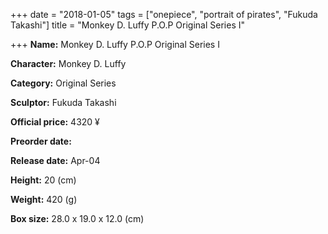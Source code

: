 +++
date = "2018-01-05"
tags = ["onepiece", "portrait of pirates", "Fukuda Takashi"]
title = "Monkey D. Luffy P.O.P Original Series I"

+++
**Name:** Monkey D. Luffy P.O.P Original Series I

**Character:** Monkey D. Luffy

**Category:** Original Series

**Sculptor:** Fukuda Takashi

**Official price:** 4320 ¥

**Preorder date:**

**Release date:** Apr-04

**Height:** 20 (cm)

**Weight:** 420 (g)

**Box size:** 28.0 x 19.0 x 12.0 (cm)